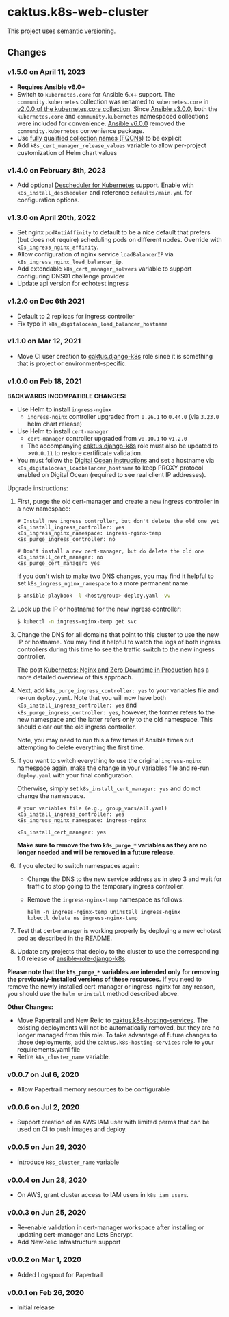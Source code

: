 # caktus.k8s-web-cluster

This project uses [semantic versioning](https://semver.org/).

## Changes

### v1.5.0 on April 11, 2023
* **Requires Ansible v6.0+**
* Switch to `kubernetes.core` for Ansible 6.x+ support. The `community.kubernetes` collection was renamed to `kubernetes.core` in [v2.0.0 of the kubernetes.core collection](https://github.com/ansible-collections/community.kubernetes/blob/main/CHANGELOG.rst#v2-0-0). Since [Ansible v3.0.0](https://github.com/ansible-community/ansible-build-data/blob/main/3/CHANGELOG-v3.rst#included-collections), both the `kubernetes.core` and `community.kubernetes` namespaced collections were included for convenience. [Ansible v6.0.0](https://github.com/ansible-community/ansible-build-data/blob/f3602822e899015312852bb3e2debe52df109135/6/CHANGELOG-v6.rst#L4281) removed the `community.kubernetes` convenience package.
* Use [fully qualified collection names (FQCNs)](https://github.com/ansible-collections/overview/blob/4e7fdd2512a4ec213b1beccef3b58dfb58b0d06e/README.rst#terminology) to be explicit
* Add ``k8s_cert_manager_release_values`` variable to allow per-project customization of Helm chart values

### v1.4.0 on February 8th, 2023
* Add optional [Descheduler for Kubernetes](https://github.com/kubernetes-sigs/descheduler/) support. Enable with `k8s_install_descheduler` and reference `defaults/main.yml` for configuration options.

### v1.3.0 on April 20th, 2022
* Set nginx `podAntiAffinity` to default to be a nice default that prefers (but does not require) scheduling pods on different nodes. Override with `k8s_ingress_nginx_affinity`.
* Allow configuration of nginx service `loadBalancerIP` via `k8s_ingress_nginx_load_balancer_ip`. 
* Add extendable `k8s_cert_manager_solvers` variable to support configuring DNS01 challenge provider 
* Update api version for echotest ingress


### v1.2.0 on Dec 6th 2021
- Default to 2 replicas for ingress controller
- Fix typo in `k8s_digitalocean_load_balancer_hostname`

### v1.1.0 on Mar 12, 2021

* Move CI user creation to [caktus.django-k8s](https://github.com/caktus/ansible-role-django-k8s) role since it is something that is project or environment-specific.


### v1.0.0 on Feb 18, 2021

**BACKWARDS INCOMPATIBLE CHANGES:**

* Use Helm to install `ingress-nginx`
  * `ingress-nginx` controller upgraded from `0.26.1` to `0.44.0` (via `3.23.0`
    helm chart release)
* Use Helm to install `cert-manager`
  * `cert-manager` controller upgraded from `v0.10.1` to `v1.2.0`
  * The accompanying
    [caktus.django-k8s](https://github.com/caktus/ansible-role-django-k8s/) role
    must also be updated to >`v0.0.11` to restore certificate validation. 
* You must follow the [Digital Ocean instructions](https://www.digitalocean.com/docs/kubernetes/how-to/configure-load-balancers/#accessing-by-hostname-annotation) and set a hostname via `k8s_digitalocean_loadbalancer_hostname` to keep PROXY protocol enabled on Digital Ocean (required to see real client IP addresses).

Upgrade instructions:

1. First, purge the old cert-manager and create a new ingress controller in a new namespace:

   ```
   # Install new ingress controller, but don't delete the old one yet
   k8s_install_ingress_controller: yes
   k8s_ingress_nginx_namespace: ingress-nginx-temp
   k8s_purge_ingress_controller: no

   # Don't install a new cert-manager, but do delete the old one
   k8s_install_cert_manager: no
   k8s_purge_cert_manager: yes
   ```

   If you don't wish to make two DNS changes, you may find it helpful to set
   `k8s_ingress_nginx_namespace` to a more permanent name.

   ```sh
   $ ansible-playbook -l <host/group> deploy.yaml -vv
   ```

2. Look up the IP or hostname for the new ingress controller:

   ```sh
   $ kubectl -n ingress-nginx-temp get svc
   ```

3. Change the DNS for all domains that point to this cluster to use the new IP or hostname.
   You may find it helpful to watch the logs of both ingress controllers during this time to
   see the traffic switch to the new ingress controller.

   The post [Kubernetes: Nginx and Zero Downtime in Production](https://medium.com/codecademy-engineering/kubernetes-nginx-and-zero-downtime-in-production-2c910c6a5ed8) has a more detailed overview
   of this approach.

4. Next, add `k8s_purge_ingress_controller: yes` to your variables file and re-run `deploy.yaml`.
   Note that you will now have both `k8s_install_ingress_controller: yes` and
   `k8s_purge_ingress_controller: yes`, however, the former refers to the new namespace and the
   latter refers only to the old namespace. This should clear out the old ingress controller.

   Note, you may need to run this a few times if Ansible times out attempting to delete everything
   the first time.

5. If you want to switch everything to use the original `ingress-nginx` namespace again, make the
   change in your variables file and re-run `deploy.yaml` with your final configuration.

   Otherwise, simply set `k8s_install_cert_manager: yes` and do not change the namespace.

   ```
   # your variables file (e.g., group_vars/all.yaml)
   k8s_install_ingress_controller: yes
   k8s_ingress_nginx_namespace: ingress-nginx

   k8s_install_cert_manager: yes
   ```

   **Make sure to remove the two `k8s_purge_*` variables as they are no longer needed and will
   be removed in a future release.**

6. If you elected to switch namespaces again:

   * Change the DNS to the new service address as in step 3 and wait for traffic to stop
     going to the temporary ingress controller.
   * Remove the `ingress-nginx-temp` namespace as follows:

     ```
     helm -n ingress-nginx-temp uninstall ingress-nginx
     kubectl delete ns ingress-nginx-temp
     ```

7. Test that cert-manager is working properly by deploying a new echotest pod as described in the README.

8. Update any projects that deploy to the cluster to use the corresponding 1.0 release of
   [ansible-role-django-k8s](https://github.com/caktus/ansible-role-django-k8s).

**Please note that the `k8s_purge_*` variables are intended only for removing the previously-installed
versions of these resources.** If you need to remove the newly installed cert-manager or ingress-nginx
for any reason, you should use the `helm uninstall` method described above.


**Other Changes:**

* Move Papertrail and New Relic to
  [caktus.k8s-hosting-services](https://github.com/caktus/ansible-role-k8s-hosting-services).
  The existing deployments will not be automatically removed, but they are no
  longer managed from this role. To take advantage of future changes to those
  deployments, add the `caktus.k8s-hosting-services` role to your
  requirements.yaml file
* Retire `k8s_cluster_name` variable.


### v0.0.7 on Jul 6, 2020

* Allow Papertrail memory resources to be configurable


### v0.0.6 on Jul 2, 2020

* Support creation of an AWS IAM user with limited perms that can be used on CI to push
  images and deploy.


### v0.0.5 on Jun 29, 2020

* Introduce `k8s_cluster_name` variable


### v0.0.4 on Jun 28, 2020

* On AWS, grant cluster access to IAM users in `k8s_iam_users`.


### v0.0.3 on Jun 25, 2020

* Re-enable validation in cert-manager workspace after installing or updating
  cert-manager and Lets Encrypt.
* Add NewRelic Infrastructure support


### v0.0.2 on Mar 1, 2020

* Added Logspout for Papertrail


### v0.0.1 on Feb 26, 2020

* Initial release
